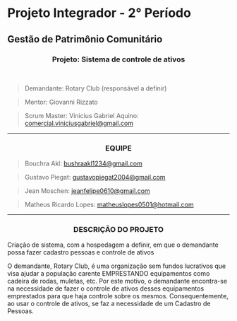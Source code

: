 # Projeto Integrador - 2° Período
## Gestão de Patrimônio Comunitário
<center> <h3><b>Projeto</b>: Sistema de controle de ativos </h3></center>
<br>

> Demandante: Rotary Club (responsável a definir)

> Mentor: Giovanni Rizzato  

> Scrum Master:  Vinicius Gabriel Aquino: comercial.viniciusgabriel@gmail.com
---
<center><h3><b>EQUIPE</b></h3></center>

> Bouchra Akl: bushraakl1234@gmail.com

> Gustavo Piegat: gustavopiegat2004@gmail.com

> Jean Moschen: jeanfelipe0610@gmail.com

> Matheus Ricardo Lopes: matheuslopes0501@hotmail.com
---
<center><h3><b>DESCRIÇÃO DO PROJETO</b></h3></center>

Criação de sistema, com a hospedagem a definir, em que o demandante possa fazer cadastro pessoas e controle de ativos

O demandante, Rotary Club, é uma organização sem fundos lucrativos que visa ajudar a população carente EMPRESTANDO equipamentos como cadeira de rodas, muletas, etc.
Por este motivo, o demandante encontra-se na necessidade de fazer o controle de ativos desses equipamentos emprestados para que haja controle sobre os mesmos. Consequentemente, ao usar o controle de ativos, se faz a necessidade de um Cadastro de Pessoas. 
